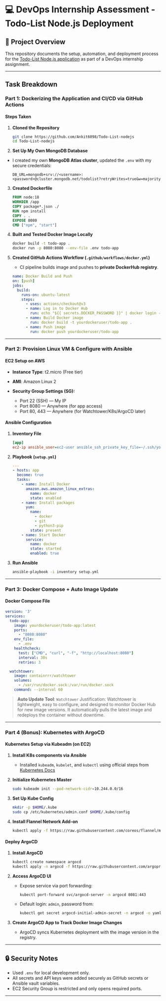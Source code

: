 # 💻 DevOps Internship Assessment - Todo-List Node.js Deployment

## 📌 Project Overview

This repository documents the setup, automation, and deployment process for the [Todo-List Node.js application](https://github.com/Ankit6098/Todo-List-nodejs) as part of a DevOps internship assignment.

---

##  Task Breakdown

###  Part 1: Dockerizing the Application and CI/CD via GitHub Actions

####  Steps Taken

1. **Cloned the Repository**

   ```bash
   git clone https://github.com/Ankit6098/Todo-List-nodejs
   cd Todo-List-nodejs
   ```
2. **Set Up My Own MongoDB Database**

* I created my own **MongoDB Atlas cluster**, updated the `.env` with my secure credentials:

  ```env
  DB_URL=mongodb+srv://<username>:<password>@cluster.mongodb.net/todolist?retryWrites=true&w=majority
  ```

3. **Created Dockerfile**

   ```Dockerfile
   FROM node:18
   WORKDIR /app
   COPY package*.json ./
   RUN npm install
   COPY . .
   EXPOSE 8080
   CMD ["npm", "start"]
   ```

4. **Built and Tested Docker Image Locally**

   ```bash
   docker build -t todo-app .
   docker run -p 8080:8080 --env-file .env todo-app
   ```

5. **Created GitHub Actions Workflow (`.github/workflows/docker.yml`)**

   * CI pipeline builds image and pushes to **private DockerHub registry**.

   ```yaml
   name: Docker Build and Push
   on: [push]
   jobs:
     build:
       runs-on: ubuntu-latest
       steps:
         - uses: actions/checkout@v3
         - name: Log in to Docker Hub
           run: echo "${{ secrets.DOCKER_PASSWORD }}" | docker login -u "${{ secrets.DOCKER_USERNAME }}" --password-stdin
         - name: Build Docker image
           run: docker build -t yourdockeruser/todo-app .
         - name: Push image
           run: docker push yourdockeruser/todo-app
   ```

---

###  Part 2: Provision Linux VM & Configure with Ansible

####  EC2 Setup on AWS

* **Instance Type**: t2.micro (Free tier)
* **AMI**: Amazon Linux 2
* **Security Group Settings (SG):**

  * Port 22 (SSH) — My IP
  * Port 8080 — Anywhere (for app access)
  * Port 80, 443 — Anywhere (for Watchtower/K8s/ArgoCD later)

####  Ansible Configuration

1. **Inventory File**

   ```ini
   [app]
   ec2-ip ansible_user=ec2-user ansible_ssh_private_key_file=~/.ssh/your-key.pem
   ```

2. **Playbook (`setup.yml`)**

   ```yaml
   ---
   - hosts: app
     become: true
     tasks:
       - name: Install Docker
         amazon.aws.amazon_linux_extras:
           name: docker
           state: enabled
       - name: Install packages
         yum:
           name:
             - docker
             - git
             - python3-pip
           state: present
       - name: Start Docker
         service:
           name: docker
           state: started
           enabled: true
   ```

3. **Run Ansible**

   ```bash
   ansible-playbook -i inventory setup.yml
   ```

---

###  Part 3: Docker Compose + Auto Image Update

####  Docker Compose File

```yaml
version: '3'
services:
  todo-app:
    image: yourdockeruser/todo-app:latest
    ports:
      - "8080:8080"
    env_file:
      - .env
    healthcheck:
      test: ["CMD", "curl", "-f", "http://localhost:8080"]
      interval: 30s
      retries: 3

  watchtower:
    image: containrrr/watchtower
    volumes:
      - /var/run/docker.sock:/var/run/docker.sock
    command: --interval 60
```

>  **Auto Update Tool**: `Watchtower`
> Justification: Watchtower is lightweight, easy to configure, and designed to monitor Docker Hub for new image versions. It automatically pulls the latest image and redeploys the container without downtime.

---

###  Part 4 (Bonus): Kubernetes with ArgoCD

####  Kubernetes Setup via Kubeadm (on EC2)

1. **Install K8s components via Ansible**

   * Installed `kubeadm`, `kubelet`, and `kubectl` using official steps from [Kubernetes Docs](https://kubernetes.io/docs/setup/production-environment/tools/kubeadm/install-kubeadm/)

2. **Initialize Kubernetes Master**

   ```bash
   sudo kubeadm init --pod-network-cidr=10.244.0.0/16
   ```

3. **Set Up Kube Config**

   ```bash
   mkdir -p $HOME/.kube
   sudo cp /etc/kubernetes/admin.conf $HOME/.kube/config
   ```

4. **Install Flannel Network Add-on**

   ```bash
   kubectl apply -f https://raw.githubusercontent.com/coreos/flannel/master/Documentation/kube-flannel.yml
   ```

####  Deploy ArgoCD

1. **Install ArgoCD**

   ```bash
   kubectl create namespace argocd
   kubectl apply -n argocd -f https://raw.githubusercontent.com/argoproj/argo-cd/stable/manifests/install.yaml
   ```

2. **Access ArgoCD UI**

   * Expose service via port forwarding:

     ```bash
     kubectl port-forward svc/argocd-server -n argocd 8081:443
     ```
   * Default login: `admin`, password from:

     ```bash
     kubectl get secret argocd-initial-admin-secret -n argocd -o yaml
     ```

3. **Create ArgoCD App to Track Docker Image Changes**

   * ArgoCD syncs Kubernetes deployment with the image version in the registry.

---

## 🔒 Security Notes

* Used `.env` for local development only.
* All secrets and API keys were added securely as GitHub secrets or Ansible vault variables.
* EC2 Security Group is restricted and only opens required ports.

---

